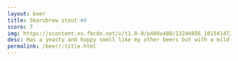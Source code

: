 ```yaml
---
layout: beer
title: Skorubrew stout #4
score: 7
img: https://scontent.xx.fbcdn.net/v/t1.0-0/p480x480/13244856_10154147274693745_6588882774543071375_n.jpg?oh=773a9428049450f96ff970e4056bc28d&oe=59095E07
desc: Has a yeasty and hoppy smell like my other beers but with a mild stout smell. The stout taste is milder than when I bottled it. To me it’s a great because it doesn’t have the kick like other stouts but this may disappoint those who look for that in a stout
permalink: /beer/:title.html
---
```

